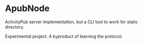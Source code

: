 # ApubNode

ActivityPub server implementation, but a CLI tool to work for static directory.

Experimental project. A byproduct of learning the protocol.
